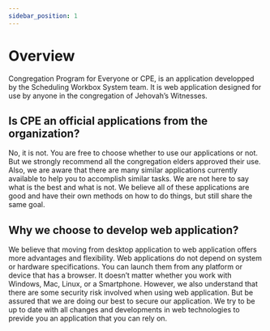 ```yaml
---
sidebar_position: 1
---
```


# Overview

Congregation Program for Everyone or CPE, is an application developped by the Scheduling Workbox System team. It is web application designed for use by anyone in the congregation of Jehovah’s Witnesses.

## Is CPE an official applications from the organization?

No, it is not. You are free to choose whether to use our applications or not. But we strongly recommend all the congregation elders approved their use. Also, we are aware that there are many similar applications currently available to help you to accomplish similar tasks. We are not here to say what is the best and what is not. We believe all of these applications are good and have their own methods on how to do things, but still share the same goal.

## Why we choose to develop web application?

We believe that moving from desktop application to web application offers more advantages and flexibility. Web applications do not depend on system or hardware specifications. You can launch them from any platform or device that has a browser. It doesn’t matter whether you work with Windows, Mac, Linux, or a Smartphone. However, we also understand that there are some security risk involved when using web application. But be assured that we are doing our best to secure our application. We try to be up to date with all changes and developments in web technologies to previde you an application that you can rely on.